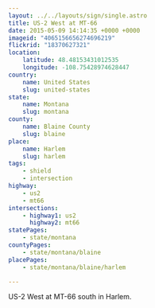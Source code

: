 ```yaml
---
layout: ../../layouts/sign/single.astro
title: US-2 West at MT-66
date: 2015-05-09 14:14:35 +0000 +0000
imageid: "4065156656274696219"
flickrid: "18370627321"
location:
    latitude: 48.48153431012535
    longitude: -108.75428974628447
country:
    name: United States
    slug: united-states
state:
    name: Montana
    slug: montana
county:
    name: Blaine County
    slug: blaine
place:
    name: Harlem
    slug: harlem
tags:
    - shield
    - intersection
highway:
    - us2
    - mt66
intersections:
    - highway1: us2
      highway2: mt66
statePages:
    - state/montana
countyPages:
    - state/montana/blaine
placePages:
    - state/montana/blaine/harlem

---
```

US-2 West at MT-66 south in Harlem.